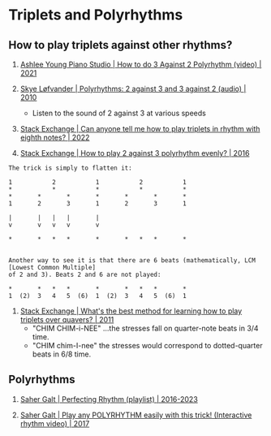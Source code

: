 # Triplets and Polyrhythms

## How to play triplets against other rhythms?

1. [Ashlee Young Piano Studio | How to do 3 Against 2 Polyrhythm (video) | 2021](https://www.youtube.com/watch?v=n0plki8p1rU)

1. [Skye Løfvander | Polyrhythms: 2 against 3 and 3 against 2 (audio) | 2010](https://www.youtube.com/watch?v=8ePgZPuhCAo)
   - Listen to the sound of 2 against 3 at various speeds

1. [Stack Exchange | Can anyone tell me how to play triplets in rhythm with eighth notes? | 2022](https://music.stackexchange.com/questions/123367/can-anyone-tell-me-how-to-play-triplets-in-rhythm-with-eighth-notes)

1. [Stack Exchange | How to play 2 against 3 polyrhythm evenly? | 2016](https://music.stackexchange.com/questions/42739/how-to-play-2-against-3-polyrhythm-evenly/45828)
```
The trick is simply to flatten it:

1           2           1           2           1
*           *           *           *           *
*       *       *       *       *       *       *
1       2       3       1       2       3       1

|       |   |   |       |       
v       v   v   v       v

*       *   *   *       *       *   *   *       *


Another way to see it is that there are 6 beats (mathematically, LCM [Lowest Common Multiple]
of 2 and 3). Beats 2 and 6 are not played:

*       *   *   *       *       *   *   *       *
1  (2)  3   4   5  (6)  1  (2)  3   4   5  (6)  1
```

1. [Stack Exchange | What's the best method for learning how to play triplets over quavers? | 2011](https://music.stackexchange.com/questions/3444/whats-the-best-method-for-learning-how-to-play-triplets-over-quavers)
   - "CHIM CHIM-i-NEE" ...the stresses fall on quarter-note beats in 3/4 time.
   - "CHIM chim-I-nee" the stresses would correspond to dotted-quarter beats in 6/8 time.


## Polyrhythms

1. [Saher Galt | Perfecting Rhythm (playlist) | 2016-2023](https://www.youtube.com/playlist?list=PLL_-wssODcBPiAtEQYgAMWLj2WJdMvYlm)

1. [Saher Galt | Play any POLYRHYTHM easily with this trick! (Interactive rhythm video) | 2017](https://www.youtube.com/watch?v=b29H5RLcijs)

